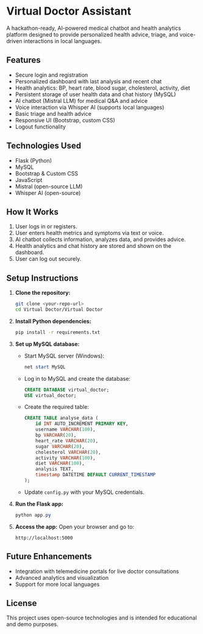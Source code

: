 # Virtual Doctor Assistant

A hackathon-ready, AI-powered medical chatbot and health analytics platform designed to provide personalized health advice, triage, and voice-driven interactions in local languages.

## Features
- Secure login and registration
- Personalized dashboard with last analysis and recent chat
- Health analytics: BP, heart rate, blood sugar, cholesterol, activity, diet
- Persistent storage of user health data and chat history (MySQL)
- AI chatbot (Mistral LLM) for medical Q&A and advice
- Voice interaction via Whisper AI (supports local languages)
- Basic triage and health advice
- Responsive UI (Bootstrap, custom CSS)
- Logout functionality

## Technologies Used
- Flask (Python)
- MySQL
- Bootstrap & Custom CSS
- JavaScript
- Mistral (open-source LLM)
- Whisper AI (open-source)

## How It Works
1. User logs in or registers.
2. User enters health metrics and symptoms via text or voice.
3. AI chatbot collects information, analyzes data, and provides advice.
4. Health analytics and chat history are stored and shown on the dashboard.
5. User can log out securely.

## Setup Instructions
1. **Clone the repository:**
   ```bash
   git clone <your-repo-url>
   cd Virtual Doctor/Virtual Doctor
   ```

2. **Install Python dependencies:**
   ```bash
   pip install -r requirements.txt
   ```

3. **Set up MySQL database:**
   - Start MySQL server (Windows):
     ```powershell
     net start MySQL
     ```
   - Log in to MySQL and create the database:
     ```sql
     CREATE DATABASE virtual_doctor;
     USE virtual_doctor;
     ```
   - Create the required table:
     ```sql
     CREATE TABLE analyse_data (
         id INT AUTO_INCREMENT PRIMARY KEY,
         username VARCHAR(100),
         bp VARCHAR(20),
         heart_rate VARCHAR(20),
         sugar VARCHAR(20),
         cholesterol VARCHAR(20),
         activity VARCHAR(100),
         diet VARCHAR(100),
         analysis TEXT,
         timestamp DATETIME DEFAULT CURRENT_TIMESTAMP
     );
     ```
   - Update `config.py` with your MySQL credentials.

4. **Run the Flask app:**
   ```powershell
   python app.py
   ```

5. **Access the app:**
   Open your browser and go to:
   ```
   http://localhost:5000
   ```

## Future Enhancements
- Integration with telemedicine portals for live doctor consultations
- Advanced analytics and visualization
- Support for more local languages

## License
This project uses open-source technologies and is intended for educational and demo purposes.
